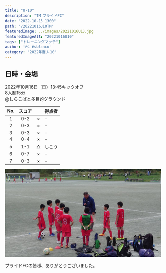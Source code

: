```yaml
---
title: "U-10"
description: "TM プライドFC"
date: "2022-10-16 1300"
path: "/20221016U10TM"
featuredImage: ../images/20221016U10.jpg
featuredImageAlt: "20221016U10"
tags: ["トレーニングマッチ"]
author: "FC Esblanco"
category: "2022年度U-10"
---
```


## 日時・会場

2022年10月16日（日）13:45キックオフ<br>
8人制15分<br>
@しらこばと多目的グラウンド

| No.| スコア |   | 得点者  |
|:--:|:------:|:-:|:--------|
| 1  | 0-2 | × |-|
| 2  | 0-3 | × |-|
| 3  | 0-3 | × |-|
| 4  | 0-4 | × |-|
| 5  | 1-1 | △ |しこう|
| 6  | 0-7 | × |-|
| 7  | 0-3 | × |-|

![20221016U10](../images/20221016U10B.jpg "U10TM")


プライドFCの皆様、ありがとうございました。
